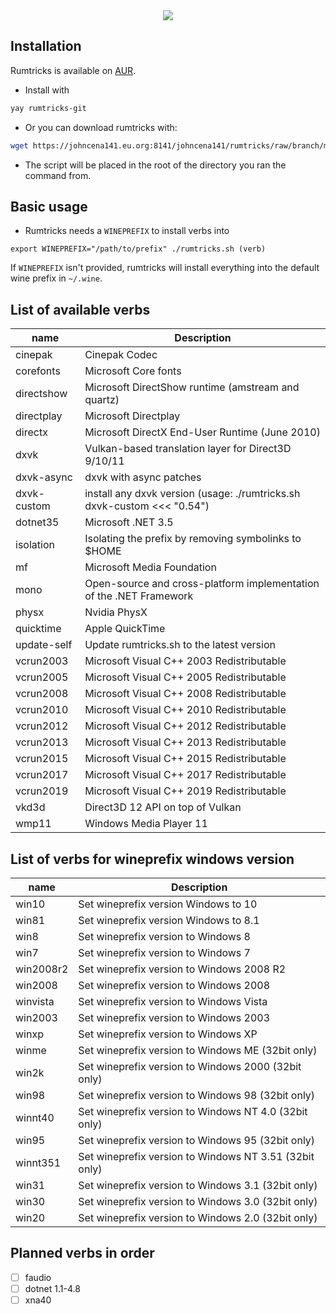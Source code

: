 <div align="center">
  <img src="https://i.postimg.cc/tC3VR1vD/jc141v4.png">
</div>

## Installation

Rumtricks is available on [AUR](https://aur.archlinux.org/packages/rumtricks-git).
  - Install with 
  ```sh
  yay rumtricks-git
  ```

- Or you can download rumtricks with:

```sh
wget https://johncena141.eu.org:8141/johncena141/rumtricks/raw/branch/main/rumtricks.sh && chmod +x rumtricks.sh
```

- The script will be placed in the root of the directory you ran the command from.

## Basic usage

- Rumtricks needs a `WINEPREFIX` to install verbs into

`export WINEPREFIX="/path/to/prefix" ./rumtricks.sh (verb)`

If `WINEPREFIX` isn't provided, rumtricks will install everything into the default wine prefix in `~/.wine`.


## List of available verbs

name | Description
--- | ---
cinepak | Cinepak Codec
corefonts | Microsoft Core fonts
directshow | Microsoft DirectShow runtime (amstream and quartz)
directplay | Microsoft Directplay
directx | Microsoft DirectX End-User Runtime (June 2010)
dxvk | Vulkan-based translation layer for Direct3D 9/10/11
dxvk-async | dxvk with async patches
dxvk-custom | install any dxvk version (usage: ./rumtricks.sh dxvk-custom <<< "0.54")
dotnet35| Microsoft .NET 3.5
isolation | Isolating the prefix by removing symbolinks to $HOME
mf | Microsoft Media Foundation
mono | Open-source and cross-platform implementation of the .NET Framework
physx | Nvidia PhysX
quicktime | Apple QuickTime
update-self | Update rumtricks.sh to the latest version
vcrun2003 | Microsoft Visual C++ 2003 Redistributable
vcrun2005 | Microsoft Visual C++ 2005 Redistributable
vcrun2008 | Microsoft Visual C++ 2008 Redistributable
vcrun2010 | Microsoft Visual C++ 2010 Redistributable
vcrun2012 | Microsoft Visual C++ 2012 Redistributable
vcrun2013 | Microsoft Visual C++ 2013 Redistributable
vcrun2015 | Microsoft Visual C++ 2015 Redistributable
vcrun2017 | Microsoft Visual C++ 2017 Redistributable
vcrun2019 | Microsoft Visual C++ 2019 Redistributable
vkd3d | Direct3D 12 API on top of Vulkan
wmp11 | Windows Media Player 11

## List of verbs for wineprefix windows version

name | Description
--- | ---
win10 | Set wineprefix version Windows to 10
win81 | Set wineprefix version Windows to 8.1
win8 | Set wineprefix version to Windows 8
win7 | Set wineprefix version to Windows 7
win2008r2 | Set wineprefix version to Windows 2008 R2
win2008 | Set wineprefix version to Windows 2008
winvista | Set wineprefix version to Windows Vista
win2003 | Set wineprefix version to Windows 2003
winxp | Set wineprefix version to Windows XP
winme | Set wineprefix version to Windows ME (32bit only)
win2k | Set wineprefix version to Windows 2000 (32bit only)
win98 | Set wineprefix version to Windows 98 (32bit only)
winnt40 | Set wineprefix version to Windows NT 4.0 (32bit only)
win95 | Set wineprefix version to Windows 95 (32bit only)
winnt351 | Set wineprefix version to Windows NT 3.51 (32bit only)
win31 | Set wineprefix version to Windows 3.1 (32bit only)
win30 | Set wineprefix version to Windows 3.0 (32bit only)
win20 | Set wineprefix version to Windows 2.0 (32bit only)

## Planned verbs in order

* [ ] faudio
* [ ] dotnet 1.1-4.8
* [ ] xna40
